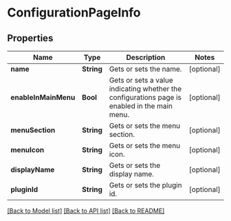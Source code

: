 # ConfigurationPageInfo

## Properties
Name | Type | Description | Notes
------------ | ------------- | ------------- | -------------
**name** | **String** | Gets or sets the name. | [optional] 
**enableInMainMenu** | **Bool** | Gets or sets a value indicating whether the configurations page is enabled in the main menu. | [optional] 
**menuSection** | **String** | Gets or sets the menu section. | [optional] 
**menuIcon** | **String** | Gets or sets the menu icon. | [optional] 
**displayName** | **String** | Gets or sets the display name. | [optional] 
**pluginId** | **String** | Gets or sets the plugin id. | [optional] 

[[Back to Model list]](../README.md#documentation-for-models) [[Back to API list]](../README.md#documentation-for-api-endpoints) [[Back to README]](../README.md)


